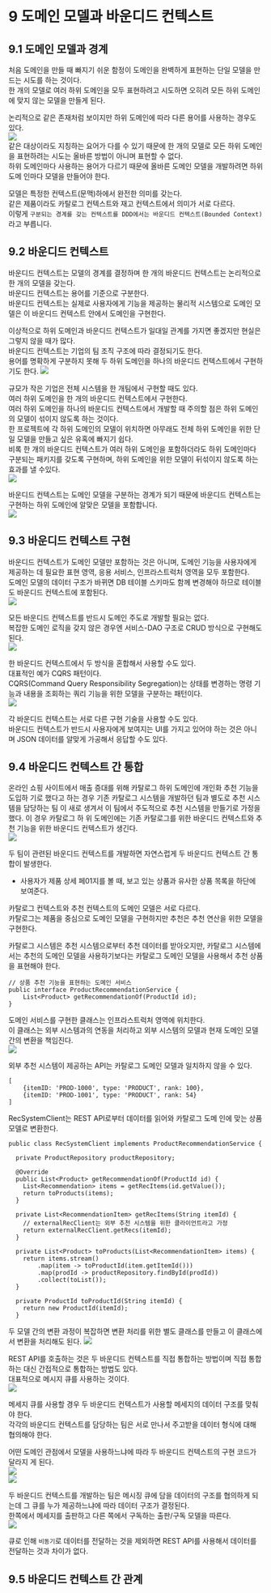 # 9 도메인 모델과 바운디드 컨텍스트

## 9.1 도메인 모델과 경계
처음 도메인을 만들 때 빠지기 쉬운 함정이 도메인을 완벽하게 표현하는 단일 모델을 만드는 시도를 하는 것이다.<br>
한 개의 모델로 여러 하위 도메인을 모두 표현하려고 시도하면 오히려 모든 하위 도메인에 맞지 않는 모델을 만들게 된다.

논리적으로 같은 존재처럼 보이지만 하위 도메인에 따라 다른 용어를 사용하는 경우도 있다.<br>
<img src = "./그림 9.1.png"/><br>
같은 대상이라도 지칭하는 요어가 다를 수 있기 때문에 한 개의 모델로 모든 하위 도메인을 표현하려는 시도는 올바른 방법이 아니며 표현할 수 없다.<br>
하위 도메인마다 사용하는 용어가 다르기 때문에 올바른 도메인 모델을 개발하려면 하위 도메
인마다 모델을 만들어야 한다.

모델은 특정한 컨텍스트(문맥)하에서 완전한 의미를 갖는다.<br>
같은 제품이라도 카탈로그 컨텍스트와 재고 컨텍스트에서 의미가 서로 다르다.<br>
이렇게 `구분되는 경계를 갖는 컨텍스트를 DDD에서는 바운디드 컨텍스트(Bounded Context)`라고 부릅니다.

## 9.2 바운디드 컨텍스트
바운디드 컨텍스트는 모델의 경계를 결정하며 한 개의 바운디드 컨텍스트는 논리적으로 한 개의 모델을 갖는다.<br>
바운디드 컨텍스트는 용어를 기준으로 구분한다.<br>
바운디드 컨텍스트는 실제로 사용자에게 기능을 제공하는 물리적 시스템으로 도메인 모델은 이 바운디드 컨텍스트 안에서 도메인을 구현한다.

이상적으로 하위 도메인과 바운디드 컨텍스트가 일대일 관계를 가지면 좋겠지만 현실은 그렇지 않을 때가 많다.<br>
바운디드 컨텍스트는 기업의 팀 조직 구조에 따라 결정되기도 한다.<br>
용어를 명확하게 구분하지 못해 두 하위 도메인을 하나의 바운디드 컨텍스트에서 구현하기도 한다.
<img src = "./그림 9.2.png"/><br>

규모가 작은 기업은 전체 시스템을 한 개팀에서 구현할 때도 있다.<br>
여러 하위 도메인을 한 개의 바운디드 컨텍스트에서 구현한다.<br>
여러 하위 도메인을 하나의 바운디드 컨텍스트에서 개발할 때 주의할 점은 하위 도메인의 모델이 섞이지 않도록 하는 것이다.<br>
한 프로젝트에 각 하위 도메인의 모델이 위치하면 아무래도 전체 하위 도메인을 위한 단일 모델을 만들고 싶은 유혹에 빠지기 쉽다.<br>
비록 한 개의 바운디드 컨텍스트가 여러 하위 도메인을 포함하더라도 하위 도메인마다 구분되는 패키지를 갖도록 구현하며, 하위 도메인을 위한 모델이 뒤섞이지 않도록 하는 효과를 낼 수있다.<br>
<img src = "./그림 9.3.png"/><br>

바운디드 컨텍스트는 도메인 모델을 구분하는 경계가 되기 때문에 바운디드 컨텍스트는 구현하는 하위 도메인에 알맞은 모델을 포함합니다.<br>
<img src = "./그림 9.4.png"/><br>

## 9.3 바운디드 컨텍스트 구현
바운디드 컨텍스트가 도메인 모델만 포함하는 것은 아니며, 도메인 기능을 사용자에게 제공하는 데 필요한 표현 영역, 응용 서비스, 인프라스트럭처 영역을 모두 포함한다.<br>
도메인 모델의 데이터 구조가 바뀌면 DB 테이블 스키마도 함께 변경해야 하므로 테이블도 바운디드 컨텍스트에 포함된다.<br>
<img src = "./그림 9.5.png"/><br>

모든 바운디드 컨텍스트를 반드시 도메인 주도로 개발할 필요는 없다.<br>
복잡한 도메인 로직을 갖지 않은 경우엔 서비스-DAO 구조로 CRUD 방식으로 구현해도 된다.<br>
<img src = "./그림 9.6.png"/><br>

한 바운디드 컨텍스트에서 두 방식을 혼합해서 사용할 수도 있다.<br>
대표적인 예가 CQRS 패턴이다.<br>
CQRS(Command Query Responsibility Segregation)는 상태를 변경하는 명령 기능과 내용을 조회하는 쿼리 기능을 위한 모델을 구분하는 패턴이다.<br>
<img src = "./그림 9.7.png"/><br>

각 바운디드 컨텍스트는 서로 다른 구현 기술을 사용할 수도 있다.<br>
바운디드 컨텍스트가 반드시 사용자에게 보여지는 UI를 가지고 있어야 하는 것은 아니며 JSON 데이터를 알맞게 가공해서 응답할 수도 있다.<br>

## 9.4 바운디드 컨텍스트 간 통합
온라인 쇼핑 사이트에서 매출 증대를 위해 카탈로그 하위 도메인에 개인화 추천 기능을 도입하 기로 했다고 하는 경우 기존 카탈로그 시스템을 개발하던 팀과 별도로 추천 시스템을 담당하는 팀 이 새로 생겨서 이 팀에서 주도적으로 추천 시스템을 만들기로 가정을 했다. 이 경우 카탈로그 하 위 도메인에는 기존 카탈로그를 위한 바운디드 컨텍스트와 추천 기능을 위한 바운디드 컨텍스트가 생긴다.<br>
<img src = "./그림 9.10.png"/><br>

두 팀이 관련된 바운디드 컨텍스트를 개발하면 자연스럽게 두 바운디드 컨텍스트 간 통합이 발생한다.
* 사용자가 제품 상세 페01지를 볼 때, 보고 있는 상품과 유사한 상품 목록을 하단에 보여준다.

카탈로그 컨텍스트와 추천 컨텍스트의 도메인 모델은 서로 다르다.<br>
카탈로그는 제품을 중심으로 도메인 모델을 구현하지만 추천은 추천 연산을 위한 모델을 구현한다.<br>

카탈로그 시스템은 추천 시스템으로부터 추천 데이터를 받아오지만, 카탈로그 시스템에서는 추천의 도메인 모델을 사용하기보다는 카탈로그 도메인 모델을 사용해서 추천 상품을 표현해야 한다.<br>
```
// 상품 추천 기능을 표현하는 도메인 서비스
public interface ProductRecommendationService {
    List<Product> getRecommendationOf(ProductId id);
}
```

도메인 서비스를 구현한 클래스는 인프라스트럭처 영역에 위치한다.<br>
이 클래스는 외부 시스템과의 연동을 처리하고 외부 시스템의 모델과 현재 도메인 모델 간의 변환을 책임진다.<br>
<img src = "./그림 9.11.png"/><br>

외부 추천 시스템이 제공하는 API는 카탈로그 도메인 모델과 일치하지 않을 수 있다.
```
[
    {itemID: 'PROD-1000', type: 'PRODUCT', rank: 100},
    {itemID: 'PROD-1001', type: 'PRODUCT', rank: 54}
]
```

RecSystemClient는 REST API로부터 데이터를 읽어와 카탈로그 도메 인에 맞는 상품 모델로 변환한다.
```
public class RecSystemClient implements ProductRecommendationService {

  private ProductRepository productRepository;

  @Override
  public List<Product> getRecommendationOf(ProductId id) {
    List<Recommendation> items = getRecItems(id.getValue());
    return toProducts(items);
  }

  private List<RecommendationItem> getRecItems(String itemId) {
    // externalRecClient는 외부 추천 시스템을 위한 클라이언트라고 가정
    return externalRecClient.getRecs(itemId);
  }

  private List<Product> toProducts(List<RecommendationItem> items) {
    return items.stream()
        .map(item -> toProductId(item.getItemId()))
        .map(prodId -> productRepository.findById(prodId))
        .collect(toList());
  }

  private ProductId toProductId(String itemId) {
    return new ProductId(itemId);
  }
```

두 모델 간의 변환 과정이 복잡하면 변환 처리를 위한 별도 클래스를 만들고 이 클래스에서 변환을 처리해도 된다.
<img src = "./그림 9.12.png"/><br>

REST API를 호출하는 것은 두 바운디드 컨텍스트를 직접 통합하는 방법이며 직접 통합하는 대신 간접적으로 통합하는 방법도 있다.<br>
대표적으로 메시지 큐를 사용하는 것이다.<br>
<img src = "./그림 9.13.png"/><br>

메세지 큐를 사용할 경우 두 바운디드 컨텍스트가 사용할 메세지의 데이터 구조를 맞춰야 한다.<br>
각각의 바운디드 컨텍스트를 담당하는 팀은 서로 만나서 주고받을 데이터 형식에 대해 협의해야 한다.<br>

어떤 도메인 관점에서 모델을 사용하느냐에 따라 두 바운디드 컨텍스트의 구현 코드가 달라지 게 된다.<br>
<img src = "./그림 9.14.png"/><br>
<img src = "./그림 9.15.png"/><br>

두 바운디드 컨텍스트를 개발하는 팀은 메시징 큐에 담을 데이터의 구조를 협의하게 되는데 그 큐를 누가 제공하느냐에 따라 데이터 구조가 결정된다.<br>
한쪽에서 메세지를 출판하고 다른 쪽에서 구독하는 출판/구독 모델을 따른다.<br>
<img src = "./그림 9.16.png"/><br>

큐로 인해 `비동기`로 데이터를 전달하는 것을 제외하면 REST API를 사용해서 데이터를 전달하는 것과 차이가 없다.<br>

## 9.5 바운디드 컨텍스트 간 관계